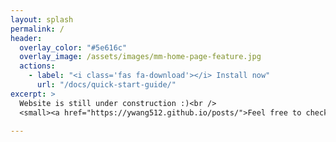 ```yaml
---
layout: splash
permalink: /
header:
  overlay_color: "#5e616c"
  overlay_image: /assets/images/mm-home-page-feature.jpg
  actions:
    - label: "<i class='fas fa-download'></i> Install now"
      url: "/docs/quick-start-guide/"
excerpt: >
  Website is still under construction :)<br />
  <small><a href="https://ywang512.github.io/posts/">Feel free to check my posts first</a></small>
   
---
```

